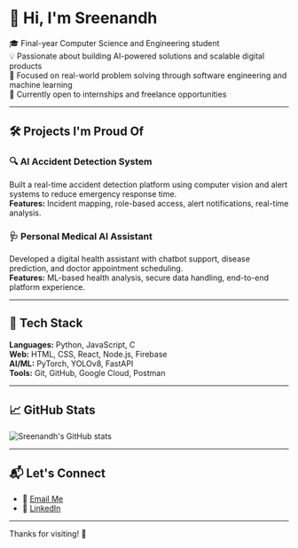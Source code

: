 # 👋 Hi, I'm Sreenandh

🎓 Final-year Computer Science and Engineering student  
💡 Passionate about building AI-powered solutions and scalable digital products  
🧠 Focused on real-world problem solving through software engineering and machine learning  
🚀 Currently open to internships and freelance opportunities

---

## 🛠️ Projects I'm Proud Of

### 🔍 AI Accident Detection System  
Built a real-time accident detection platform using computer vision and alert systems to reduce emergency response time.  
**Features:** Incident mapping, role-based access, alert notifications, real-time analysis.

### 🩺 Personal Medical AI Assistant  
Developed a digital health assistant with chatbot support, disease prediction, and doctor appointment scheduling.  
**Features:** ML-based health analysis, secure data handling, end-to-end platform experience.

---

## 🧰 Tech Stack
**Languages:** Python, JavaScript, C  
**Web:** HTML, CSS, React, Node.js, Firebase  
**AI/ML:** PyTorch, YOLOv8, FastAPI  
**Tools:** Git, GitHub, Google Cloud, Postman  

---

## 📈 GitHub Stats

![Sreenandh's GitHub stats](https://github-readme-stats.vercel.app/api?username=sreenandh&show_icons=true&theme=radical)

---

## 📬 Let's Connect

- 📧 [Email Me](mailto:sreenandhsunilrover@gmail.com)  
- 💼 [LinkedIn](www.linkedin.com/in/sreenandh-sunil-6a3b4b24b) 

---

Thanks for visiting! 🚀
